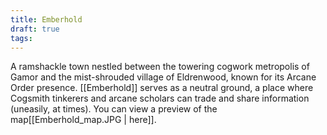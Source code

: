 ```yaml
---
title: Emberhold
draft: true
tags:
---
```

A ramshackle town nestled between the towering cogwork metropolis of Gamor and the mist-shrouded village of Eldrenwood, known for its Arcane Order presence. [[Emberhold]] serves as a neutral ground, a place where Cogsmith tinkerers and arcane scholars can trade and share information (uneasily, at times). You can view a preview of the map[[Emberhold_map.JPG | here]].